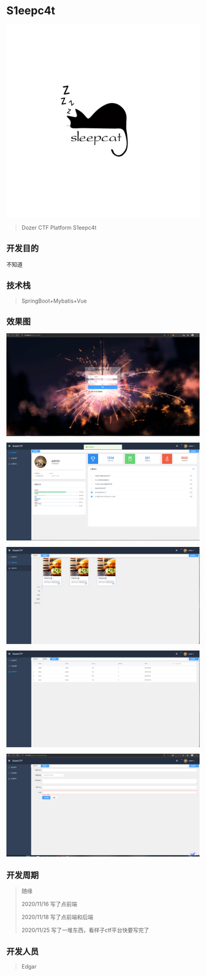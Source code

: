 # S1eepc4t

<img src="./sleepcat.jpg" style="zoom: 7000%;" />

> Dozer CTF Platform S1eepc4t

## 开发目的

不知道

## 技术栈

> SpringBoot+Mybatis+Vue

## 效果图

![image-20201117000258082](image-20201117000258082.png)

![](image-20201117000350900.png)

![image-20201117000421931](image-20201117000421931.png)

![image-20201117000451514](image-20201117000451514.png)

![image-20201118092258905](image-20201118092258905.png)

## 开发周期

> 随缘
>
> 2020/11/16 写了点前端
>
> 2020/11/18 写了点前端和后端
>
> 2020/11/25 写了一堆东西，看样子ctf平台快要写完了

## 开发人员

> Edgar